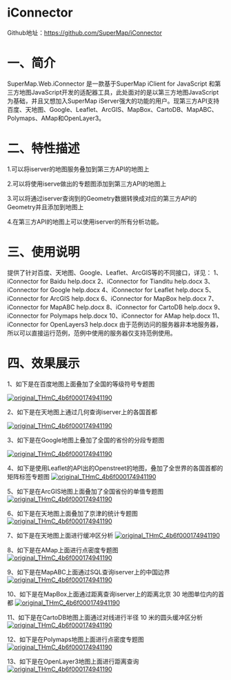 # iConnector

Github地址：https://github.com/SuperMap/iConnector

# 一、简介

SuperMap.Web.iConnector 是一款基于SuperMap iClient for JavaScript  和第三方地图JavaScript开发的适配器工具，此处面对的是以第三方地图JavaScript为基础，并且又想加入SuperMap  iServer强大的功能的用户。现第三方API支持百度、天地图、Google、Leaflet、ArcGIS、MapBox、CartoDB、MapABC、Polymaps、AMap和OpenLayer3。

# 二、特性描述

1.可以将iserver的地图服务叠加到第三方API的地图上

2.可以将使用iserve做出的专题图添加到第三方API的地图上

3.可以将通过iserver查询到的Geometry数据转换成对应的第三方API的Geometry并且添加到地图上

4.在第三方API的地图上可以使用iserver的所有分析功能。

# 三、使用说明

提供了针对百度、天地图、Google、Leaflet、ArcGIS等的不同接口，详见： 1、iConnector for Baidu help.docx 2、iConnector for Tianditu help.docx 3、iConnector for Google help.docx 4、iConnector for Leaflet help.docx 5、iConnector for ArcGIS help.docx 6、iConnector for MapBox help.docx 7、iConnector for MapABC help.docx 8、iConnector for CartoDB help.docx 9、iConnector for Polymaps help.docx 10、iConnector for AMap help.docx 11、iConnector for OpenLayers3 help.docx 由于范例访问的服务器非本地服务器，所以可以直接运行范例，范例中使用的服务器仅支持范例使用。

# 四、效果展示

1、如下是在百度地图上面叠加了全国的等级符号专题图

[![original_THmC_4b6f000174941190](https://github.com/SuperMap/iConnector/raw/master/images/overlyingThemeGraduatedSymbolToBaidu.jpg)](https://github.com/SuperMap/iConnector/blob/master/images/overlyingThemeGraduatedSymbolToBaidu.jpg)

2、如下是在天地图上通过几何查询iserver上的各国首都

[![original_THmC_4b6f000174941190](https://github.com/SuperMap/iConnector/raw/master/images/transferSuperMapPoint_Tianditu.jpg)](https://github.com/SuperMap/iConnector/blob/master/images/transferSuperMapPoint_Tianditu.jpg)

3、如下是在Google地图上叠加了全国的省份的分段专题图

[![original_THmC_4b6f000174941190](https://github.com/SuperMap/iConnector/raw/master/images/overlyingThemeRangeToGoogle.jpg)](https://github.com/SuperMap/iConnector/blob/master/images/overlyingThemeRangeToGoogle.jpg)

4、如下是使用Leaflet的API出的Openstreet的地图，叠加了全世界的各国首都的矩阵标签专题图 [![original_THmC_4b6f000174941190](https://github.com/SuperMap/iConnector/raw/master/images/overlyingThemeLabelToOpenStreetMap.jpg)](https://github.com/SuperMap/iConnector/blob/master/images/overlyingThemeLabelToOpenStreetMap.jpg)

5、如下是在ArcGIS地图上面叠加了全国省份的单值专题图 [![original_THmC_4b6f000174941190](https://github.com/SuperMap/iConnector/raw/master/images/overlyingThemeUniqueToArcGIS.jpg)](https://github.com/SuperMap/iConnector/blob/master/images/overlyingThemeUniqueToArcGIS.jpg)

6、如下是在天地图上面叠加了京津的统计专题图 [![original_THmC_4b6f000174941190](https://github.com/SuperMap/iConnector/raw/master/images/overlyingThemeGraphToTianditu.jpg)](https://github.com/SuperMap/iConnector/blob/master/images/overlyingThemeGraphToTianditu.jpg)

7、如下是在天地图上面进行缓冲区分析 [![original_THmC_4b6f000174941190](https://github.com/SuperMap/iConnector/raw/master/images/bufferQuery_Tianditu.jpg)](https://github.com/SuperMap/iConnector/blob/master/images/bufferQuery_Tianditu.jpg)

8、如下是在AMap上面进行点密度专题图 [![original_THmC_4b6f000174941190](https://github.com/SuperMap/iConnector/raw/master/images/overlyingThemeDotDensityToAMap.jpg)](https://github.com/SuperMap/iConnector/blob/master/images/overlyingThemeDotDensityToAMap.jpg)

9、如下是在MapABC上面通过SQL查询iserver上的中国边界 [![original_THmC_4b6f000174941190](https://github.com/SuperMap/iConnector/raw/master/images/transferSuperMapPolyLine_MapABC.jpg)](https://github.com/SuperMap/iConnector/blob/master/images/transferSuperMapPolyLine_MapABC.jpg)

10、如下是在MapBox上面通过距离查询iserver上的距离北京 30 地图单位内的首都 [![original_THmC_4b6f000174941190](https://github.com/SuperMap/iConnector/raw/master/images/queryByDistance_MapBox.jpg)](https://github.com/SuperMap/iConnector/blob/master/images/queryByDistance_MapBox.jpg)

11、如下是在CartoDB地图上面通过对线进行半径 10 米的圆头缓冲区分析 [![original_THmC_4b6f000174941190](https://github.com/SuperMap/iConnector/raw/master/images/bufferAnylst_CartoDB.jpg)](https://github.com/SuperMap/iConnector/blob/master/images/bufferAnylst_CartoDB.jpg)

12、如下是在Polymaps地图上面进行点密度专题图 [![original_THmC_4b6f000174941190](https://github.com/SuperMap/iConnector/raw/master/images/overlyingThemeDotDensityToPolymaps.jpg)](https://github.com/SuperMap/iConnector/blob/master/images/overlyingThemeDotDensityToPolymaps.jpg)

13、如下是在OpenLayer3地图上面进行距离查询 [![original_THmC_4b6f000174941190](https://github.com/SuperMap/iConnector/raw/master/images/openLayers3QueryByDistance.jpg)](https://github.com/SuperMap/iConnector/blob/master/images/openLayers3QueryByDistance.jpg)